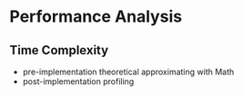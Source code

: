 # Performance Analysis

## Time Complexity

- pre-implementation theoretical approximating with Math
- post-implementation profiling

